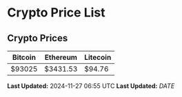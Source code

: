 # Crypto Price List

## Crypto Prices
| Bitcoin | Ethereum | Litecoin |
| ------- | -------- | -------- |
| $93025 | $3431.53 | $94.76 |
**Last Updated:** 2024-11-27 06:55 UTC
**Last Updated:** $DATE$

